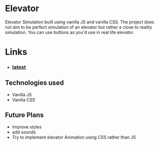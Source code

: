 # Elevator

Elevator Simulation built using vanilla JS and vanilla CSS. The project does not aim to be  perfect simulation of an elevator but rather a close to reality simulation. You can use buttons as you'd use in real life elevator.

# Links

- ### [latest](https://prince-thind.github.io/elevator/) 


## Technologies used

- Vanilla JS
- Vanilla CSS

## Future Plans

- Improve styles
- add sounds
- Try to implement elevator Animation using CSS rather than JS
